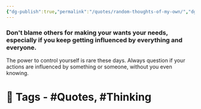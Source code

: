 ```yaml
---
{"dg-publish":true,"permalink":"/quotes/random-thoughts-of-my-own/","dgPassFrontmatter":true,"noteIcon":"3","created":"2023-11-14T21:08:39.671+05:30","updated":"2023-12-12T23:34:38.199+05:30"}
---
```


### Don't blame others for making your wants your needs, especially if you keep getting influenced by everything and everyone.

The power to control yourself is rare these days. Always question if your actions are influenced by something or someone, without you even knowing.

# 🧶 Tags - #Quotes, #Thinking